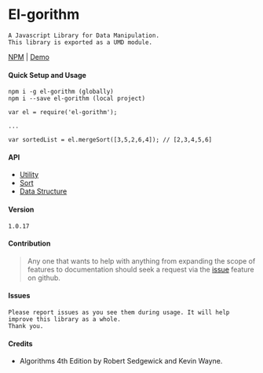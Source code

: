 # El-gorithm 
    A Javascript Library for Data Manipulation.
    This library is exported as a UMD module.

[NPM](https://www.npmjs.com/package/el-gorithm) | [Demo](https://www.npmjs.com/package/el-gorithm)

#### Quick Setup and Usage
    npm i -g el-gorithm (globally)
    npm i --save el-gorithm (local project)
    
    var el = require('el-gorithm');
    
    ...
    
    var sortedList = el.mergeSort([3,5,2,6,4]); // [2,3,4,5,6]
    
#### API
-   [Utility](docs/utility.md)
-   [Sort](docs/sort.md)
-   [Data Structure](docs/data-structure.md)
    
#### Version
    1.0.17
    
#### Contribution
>   Any one that wants to help with anything 
    from expanding the scope of features to documentation 
    should seek a request via the [issue](https://github.com/koficodedat/el-gorithm/issues) feature on github.
    
#### Issues
    Please report issues as you see them during usage. It will help improve this library as a whole.
    Thank you.
    
#### Credits
-   Algorithms 4th Edition by Robert Sedgewick and Kevin Wayne.

